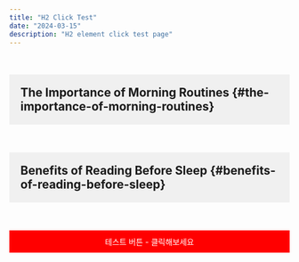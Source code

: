 ```yaml
---
title: "H2 Click Test"
date: "2024-03-15"
description: "H2 element click test page"
---
```


## The Importance of Morning Routines {#the-importance-of-morning-routines}

<script async src="https://pagead2.googlesyndication.com/pagead/js/adsbygoogle.js?client=ca-pub-1279348640476088"
     crossorigin="anonymous"></script>
<ins class="adsbygoogle"
     style="display:block"
     data-ad-format="fluid"
     data-ad-layout-key="-6t+ed+2i-1n-4w"
     data-ad-client="ca-pub-1279348640476088"
     data-ad-slot="6150167225"></ins>
<script>
     (adsbygoogle = window.adsbygoogle || []).push({});
</script>

## Benefits of Reading Before Sleep {#benefits-of-reading-before-sleep}

<div id="test-button" style="background: red; color: white; padding: 10px; text-align: center; cursor: pointer; margin: 20px 0;" onclick="alert('테스트 버튼이 클릭되었습니다!')">테스트 버튼 - 클릭해보세요</div>

<script>
// 두 h2 요소 사이의 정가운데 클릭 함수
function clickBetweenH2s() {
    try {
        console.log('두 H2 사이 클릭 함수 실행됨');
        
        const allH2s = document.querySelectorAll('h2');
        console.log('찾은 h2 요소 개수:', allH2s.length);
        
        if (allH2s.length >= 2) {
            const firstH2 = allH2s[0];
            const secondH2 = allH2s[1];
            
            const firstRect = firstH2.getBoundingClientRect();
            const secondRect = secondH2.getBoundingClientRect();
            
            console.log('첫 번째 H2 위치:', firstRect);
            console.log('두 번째 H2 위치:', secondRect);
            
            // 더 정확한 중심점 계산 - 첫 번째 h2의 하단과 두 번째 h2의 상단 사이
            const centerX = window.innerWidth / 2; // 화면 가로 중앙
            const centerY = firstRect.bottom + (secondRect.top - firstRect.bottom) / 2;
            
            console.log('두 H2 사이 중심 좌표:', centerX, centerY);
            
            // 여러 위치에서 시도
            const positions = [
                {x: centerX, y: centerY},
                {x: centerX - 50, y: centerY},
                {x: centerX + 50, y: centerY},
                {x: centerX, y: centerY - 20},
                {x: centerX, y: centerY + 20}
            ];
            
            for (let pos of positions) {
                const targetElement = document.elementFromPoint(pos.x, pos.y);
                console.log(`위치 (${pos.x}, ${pos.y})에서 찾은 요소:`, targetElement);
                
                // 테스트 버튼이나 다른 요소 클릭 시도
                if (targetElement) {
                    console.log('요소 클릭 시도:', targetElement.tagName, targetElement.className, targetElement.id);
                    
                    // 테스트 버튼 우선 클릭
                    if (targetElement.id === 'test-button' || targetElement.closest('#test-button')) {
                        console.log('테스트 버튼 클릭!');
                        targetElement.click();
                        break;
                    }
                    
                    // AdSense 또는 다른 요소 클릭
                    if (targetElement.classList.contains('adsbygoogle') || 
                        targetElement.tagName === 'INS' ||
                        targetElement.closest('.adsbygoogle')) {
                        console.log('AdSense 요소 클릭 시도:', targetElement);
                        targetElement.click();
                        break;
                    }
                    
                    // 일반 요소도 클릭 시도
                    if (targetElement.tagName !== 'HTML' && targetElement.tagName !== 'BODY') {
                        console.log('일반 요소 클릭 시도:', targetElement);
                        targetElement.click();
                        break;
                    }
                }
            }
        }
    } catch (e) {
        console.log('클릭 함수 오류:', e);
    }
}

// 실행 횟수 제한
let clickCount = 0;
const maxClicks = 5;

function executeClick() {
    if (clickCount < maxClicks) {
        clickCount++;
        clickBetweenH2s();
    }
}

// 페이지 로딩 후 실행
window.addEventListener('load', function() {
    console.log('페이지 로드 완료');
    // AdSense 광고가 로드될 시간을 충분히 기다림
    setTimeout(executeClick, 3000);
    
    // 추가 시도들
    setTimeout(executeClick, 5000);
    setTimeout(executeClick, 7000);
});

// 사용자 클릭 시 실행
document.addEventListener('click', function(e) {
    console.log('사용자가 클릭했습니다!', e.target);
    if (clickCount < maxClicks) {
        console.log('클릭 카운트:', clickCount, '최대:', maxClicks);
        setTimeout(executeClick, 100);
    } else {
        console.log('최대 클릭 횟수에 도달했습니다.');
    }
});

// 추가 디버깅을 위한 다른 이벤트들
document.addEventListener('mousedown', function(e) {
    console.log('마우스 다운 감지:', e.target);
});

document.addEventListener('mouseup', function(e) {
    console.log('마우스 업 감지:', e.target);
});
</script>

<style>
h2 {
    margin: 50px 0;
    padding: 20px;
    background: #f0f0f0;
}
</style>
